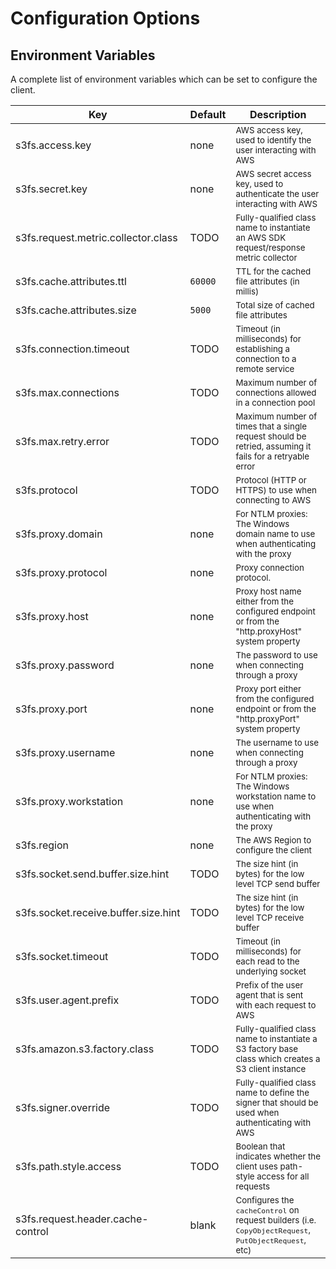 # Configuration Options

## Environment Variables

A complete list of environment variables which can be set to configure the client.

| Key                                 | Default | Description                                                                                                             |
|-------------------------------------|---------|-------------------------------------------------------------------------------------------------------------------------|
| s3fs.access.key                     | none    | <small>AWS access key, used to identify the user interacting with AWS</small>                                           |
| s3fs.secret.key                     | none    | <small>AWS secret access key, used to authenticate the user interacting with AWS</small>                                |
| s3fs.request.metric.collector.class | TODO    | <small>Fully-qualified class name to instantiate an AWS SDK request/response metric collector</small>                   |
| s3fs.cache.attributes.ttl           | `60000` | <small>TTL for the cached file attributes (in millis)</small>                                                           | 
| s3fs.cache.attributes.size          | `5000`  | <small>Total size of cached file attributes</small>                                                                     |
| s3fs.connection.timeout             | TODO    | <small>Timeout (in milliseconds) for establishing a connection to a remote service</small>                              |
| s3fs.max.connections                | TODO    | <small>Maximum number of connections allowed in a connection pool</small>                                               |
| s3fs.max.retry.error                | TODO    | <small>Maximum number of times that a single request should be retried, assuming it fails for a retryable error</small> |
| s3fs.protocol                       | TODO    | <small>Protocol (HTTP or HTTPS) to use when connecting to AWS</small>                                                   |
| s3fs.proxy.domain                   | none    | <small>For NTLM proxies: The Windows domain name to use when authenticating with the proxy</small>                      |
| s3fs.proxy.protocol                 | none    | <small>Proxy connection protocol.</small>                                                                               |
| s3fs.proxy.host                     | none    | <small>Proxy host name either from the configured endpoint or from the "http.proxyHost" system property</small>         |
| s3fs.proxy.password                 | none    | <small>The password to use when connecting through a proxy</small>                                                      |
| s3fs.proxy.port                     | none    | <small>Proxy port either from the configured endpoint or from the "http.proxyPort" system property</small>              |
| s3fs.proxy.username                 | none    | <small>The username to use when connecting through a proxy</small>                                                      |
| s3fs.proxy.workstation              | none    | <small>For NTLM proxies: The Windows workstation name to use when authenticating with the proxy</small>                 |
| s3fs.region                         | none    | <small>The AWS Region to configure the client</small>                                                                   |
| s3fs.socket.send.buffer.size.hint   | TODO    | <small>The size hint (in bytes) for the low level TCP send buffer</small>                                               |
| s3fs.socket.receive.buffer.size.hint | TODO    | <small>The size hint (in bytes) for the low level TCP receive buffer</small>                                            |
| s3fs.socket.timeout                 | TODO    | <small>Timeout (in milliseconds) for each read to the underlying socket</small>                                         |
| s3fs.user.agent.prefix              | TODO    | <small>Prefix of the user agent that is sent with each request to AWS</small>                                           |
| s3fs.amazon.s3.factory.class        | TODO    | <small>Fully-qualified class name to instantiate a S3 factory base class which creates a S3 client instance</small>     |
| s3fs.signer.override                | TODO    | <small>Fully-qualified class name to define the signer that should be used when authenticating with AWS</small>         |
| s3fs.path.style.access              | TODO    | <small>Boolean that indicates whether the client uses path-style access for all requests</small>                        |
| s3fs.request.header.cache-control   | blank   | <small>Configures the `cacheControl` on request builders (i.e. `CopyObjectRequest`, `PutObjectRequest`, etc)            | 
